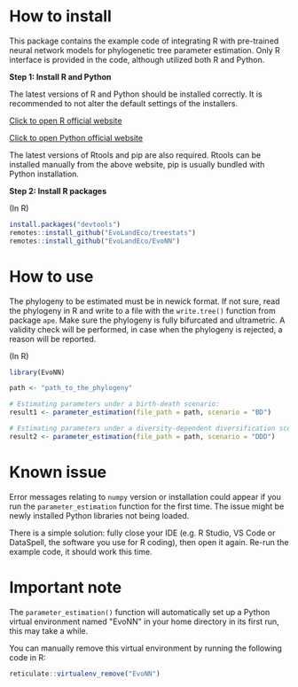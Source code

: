 # How to install
This package contains the example code of integrating R with pre-trained neural network models for phylogenetic tree parameter estimation. Only R interface is provided in the code, although utilized both R and Python. 

**Step 1: Install R and Python**

The latest versions of R and Python should be installed correctly. It is recommended to not alter the default settings of the installers. 

[Click to open R official website](https://cran.r-project.org/)

[Click to open Python official website](https://www.python.org/downloads/)

The latest versions of Rtools and pip are also required. Rtools can be installed manually from the above website, pip is usually bundled with Python installation.

**Step 2: Install R packages**

(In R)
```r
install.packages("devtools")
remotes::install_github("EvoLandEco/treestats")
remotes::install_github("EvoLandEco/EvoNN")
```

# How to use

The phylogeny to be estimated must be in newick format. If not sure, read the phylogeny in R and write to a file with the `write.tree()` function from package `ape`. Make sure the phylogeny is fully bifurcated and ultrametric. A validity check will be performed, in case when the phylogeny is rejected, a reason will be reported.

(In R)
```r
library(EvoNN)

path <- "path_to_the_phylogeny"

# Estimating parameters under a birth-death scenario:
result1 <- parameter_estimation(file_path = path, scenario = "BD")

# Estimating parameters under a diversity-dependent diversification scenario:
result2 <- parameter_estimation(file_path = path, scenario = "DDD")
```

# Known issue

Error messages relating to `numpy` version or installation could appear if you run the `parameter_estimation` function for the first time. The issue might be newly installed Python libraries not being loaded.

There is a simple solution: fully close your IDE (e.g. R Studio, VS Code or DataSpell, the software you use for R coding), then open it again. Re-run the example code, it should work this time.

# Important note

The `parameter_estimation()` function will automatically set up a Python virtual environment named "EvoNN" in your home directory in its first run, this may take a while.

You can manually remove this virtual environment by running the following code in R:

```r
reticulate::virtualenv_remove("EvoNN")
```
